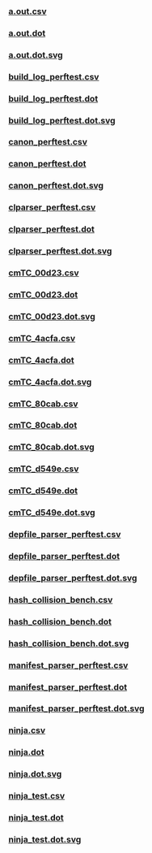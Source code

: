 ### [a.out.csv](a.out.csv)
### [a.out.dot](a.out.dot)
### [a.out.dot.svg](a.out.dot.svg)
### [build_log_perftest.csv](build_log_perftest.csv)
### [build_log_perftest.dot](build_log_perftest.dot)
### [build_log_perftest.dot.svg](build_log_perftest.dot.svg)
### [canon_perftest.csv](canon_perftest.csv)
### [canon_perftest.dot](canon_perftest.dot)
### [canon_perftest.dot.svg](canon_perftest.dot.svg)
### [clparser_perftest.csv](clparser_perftest.csv)
### [clparser_perftest.dot](clparser_perftest.dot)
### [clparser_perftest.dot.svg](clparser_perftest.dot.svg)
### [cmTC_00d23.csv](cmTC_00d23.csv)
### [cmTC_00d23.dot](cmTC_00d23.dot)
### [cmTC_00d23.dot.svg](cmTC_00d23.dot.svg)
### [cmTC_4acfa.csv](cmTC_4acfa.csv)
### [cmTC_4acfa.dot](cmTC_4acfa.dot)
### [cmTC_4acfa.dot.svg](cmTC_4acfa.dot.svg)
### [cmTC_80cab.csv](cmTC_80cab.csv)
### [cmTC_80cab.dot](cmTC_80cab.dot)
### [cmTC_80cab.dot.svg](cmTC_80cab.dot.svg)
### [cmTC_d549e.csv](cmTC_d549e.csv)
### [cmTC_d549e.dot](cmTC_d549e.dot)
### [cmTC_d549e.dot.svg](cmTC_d549e.dot.svg)
### [depfile_parser_perftest.csv](depfile_parser_perftest.csv)
### [depfile_parser_perftest.dot](depfile_parser_perftest.dot)
### [depfile_parser_perftest.dot.svg](depfile_parser_perftest.dot.svg)
### [hash_collision_bench.csv](hash_collision_bench.csv)
### [hash_collision_bench.dot](hash_collision_bench.dot)
### [hash_collision_bench.dot.svg](hash_collision_bench.dot.svg)
### [manifest_parser_perftest.csv](manifest_parser_perftest.csv)
### [manifest_parser_perftest.dot](manifest_parser_perftest.dot)
### [manifest_parser_perftest.dot.svg](manifest_parser_perftest.dot.svg)
### [ninja.csv](ninja.csv)
### [ninja.dot](ninja.dot)
### [ninja.dot.svg](ninja.dot.svg)
### [ninja_test.csv](ninja_test.csv)
### [ninja_test.dot](ninja_test.dot)
### [ninja_test.dot.svg](ninja_test.dot.svg)
